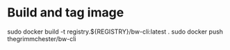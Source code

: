# Build and tag image
sudo docker build -t registry.${REGISTRY}/bw-cli:latest .
sudo docker push thegrimmchester/bw-cli
